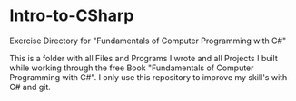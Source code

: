 # Intro-to-CSharp
Exercise Directory for "Fundamentals of Computer Programming with C#"

This is a folder with all Files and Programs I wrote and all Projects I built while working through
the free Book "Fundamentals of Computer Programming with C#". I only use this repository to improve my skill's
with C# and git.  

